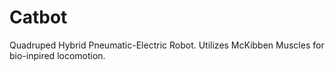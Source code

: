 # Catbot
Quadruped Hybrid Pneumatic-Electric Robot. Utilizes McKibben Muscles for bio-inpired locomotion.
